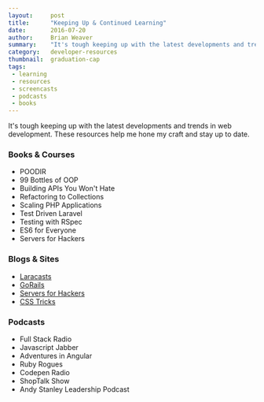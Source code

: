 ```yaml
---
layout:     post
title:      "Keeping Up & Continued Learning"
date:       2016-07-20
author:     Brian Weaver
summary:    "It's tough keeping up with the latest developments and trends in web development. Here's the list of resources I use."
category:   developer-resources
thumbnail:  graduation-cap
tags:
 - learning
 - resources
 - screencasts
 - podcasts
 - books
---
```


It's tough keeping up with the latest developments and trends in web development. These resources help me hone my craft and stay up to date.

### Books & Courses

- POODIR
- 99 Bottles of OOP
- Building APIs You Won't Hate
- Refactoring to Collections
- Scaling PHP Applications
- Test Driven Laravel
- Testing with RSpec
- ES6 for Everyone
- Servers for Hackers

### Blogs & Sites

- [Laracasts](http://laracasts.com)
- [GoRails](http://gorails.com)
- [Servers for Hackers](http://serversforhackers.com)
- [CSS Tricks](http://css-tricks.com)

### Podcasts

- Full Stack Radio
- Javascript Jabber
- Adventures in Angular
- Ruby Rogues
- Codepen Radio
- ShopTalk Show
- Andy Stanley Leadership Podcast
